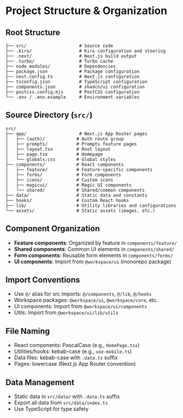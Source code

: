 # Project Structure & Organization

## Root Structure
```
├── src/                    # Source code
├── .kiro/                  # Kiro configuration and steering
├── .next/                  # Next.js build output
├── .turbo/                 # Turbo cache
├── node_modules/           # Dependencies
├── package.json            # Package configuration
├── next.config.ts          # Next.js configuration
├── tsconfig.json           # TypeScript configuration
├── components.json         # shadcn/ui configuration
├── postcss.config.mjs      # PostCSS configuration
└── .env / .env.example     # Environment variables
```

## Source Directory (`src/`)
```
src/
├── app/                    # Next.js App Router pages
│   ├── (auth)/            # Auth route group
│   ├── prompts/           # Prompts feature pages
│   ├── layout.tsx         # Root layout
│   ├── page.tsx           # Homepage
│   └── globals.css        # Global styles
├── components/            # React components
│   ├── feature/           # Feature-specific components
│   ├── forms/             # Form components
│   ├── icons/             # Custom icons
│   ├── magicui/           # Magic UI components
│   └── shared/            # Shared/common components
├── data/                  # Static data and constants
├── hooks/                 # Custom React hooks
├── lib/                   # Utility libraries and configurations
└── assets/                # Static assets (images, etc.)
```

## Component Organization
- **Feature components**: Organized by feature in `components/feature/`
- **Shared components**: Common UI elements in `components/shared/`
- **Form components**: Reusable form elements in `components/forms/`
- **UI components**: Import from `@workspace/ui` (monorepo package)

## Import Conventions
- Use `@/` alias for src imports: `@/components`, `@/lib`, `@/hooks`
- Workspace packages: `@workspace/ui`, `@workspace/core`, etc.
- UI components: Import from `@workspace/ui/components`
- Utils: Import from `@workspace/ui/lib/utils`

## File Naming
- React components: PascalCase (e.g., `HomePage.tsx`)
- Utilities/hooks: kebab-case (e.g., `use-mobile.ts`)
- Data files: kebab-case with `.data.ts` suffix
- Pages: lowercase (Next.js App Router convention)

## Data Management
- Static data in `src/data/` with `.data.ts` suffix
- Export all data from `src/data/index.ts`
- Use TypeScript for type safety